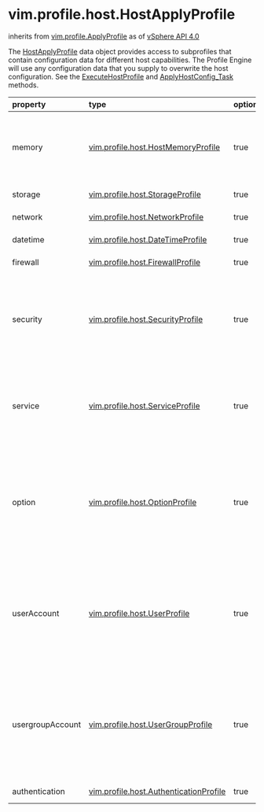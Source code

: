 vim.profile.host.HostApplyProfile
=================================
inherits from [vim.profile.ApplyProfile](docs/vim.profile.ApplyProfile.md)
as of [vSphere API 4.0](vim.version.md#vim.version.version5)


The <a href="vim.profile.host.HostApplyProfile.md">HostApplyProfile</a> data object provides access to subprofiles  that contain configuration data for different host capabilities.  The Profile Engine will use any configuration data that you supply  to overwrite the host configuration. See the  <a href="vim.profile.host.HostProfile.md#execute">ExecuteHostProfile</a>  and <a href="vim.profile.host.ProfileManager.md#applyHostConfiguration">ApplyHostConfig_Task</a> methods.

| property | type | optional | priv | desc |
|:---------|:-----|:---------|:-----|:-----|
| memory | [vim.profile.host.HostMemoryProfile](vim.profile.host.HostMemoryProfile.md "vim.profile.host.HostMemoryProfile") | true | None | Memory configuration for the host.  This may not be valid for all versions of the host. |
| storage | [vim.profile.host.StorageProfile](vim.profile.host.StorageProfile.md "vim.profile.host.StorageProfile") | true | None | Host storage configuration. |
| network | [vim.profile.host.NetworkProfile](vim.profile.host.NetworkProfile.md "vim.profile.host.NetworkProfile") | true | None | Network configuration. |
| datetime | [vim.profile.host.DateTimeProfile](vim.profile.host.DateTimeProfile.md "vim.profile.host.DateTimeProfile") | true | None | Date and time configuration. |
| firewall | [vim.profile.host.FirewallProfile](vim.profile.host.FirewallProfile.md "vim.profile.host.FirewallProfile") | true | None | Firewall configuration. |
| security | [vim.profile.host.SecurityProfile](vim.profile.host.SecurityProfile.md "vim.profile.host.SecurityProfile") | true | None | Security Configuration of the host.  The security subprofile can include data such as administrator passwords. |
| service | [vim.profile.host.ServiceProfile](vim.profile.host.ServiceProfile.md "vim.profile.host.ServiceProfile") | true | None | Host configuration for services.  Use the <a href="vim.profile.host.ServiceProfile.md#key">key</a> property  to access a subprofile in the list. |
| option | [vim.profile.host.OptionProfile](vim.profile.host.OptionProfile.md "vim.profile.host.OptionProfile") | true | None | List of subprofiles representing advanced configuration options.  Use the <a href="vim.profile.host.OptionProfile.md#key">key</a> property to access a subprofile  in the list. |
| userAccount | [vim.profile.host.UserProfile](vim.profile.host.UserProfile.md "vim.profile.host.UserProfile") | true | None | List of subprofiles for user accounts to be configured on the host.  Use the <a href="vim.profile.host.UserProfile.md#key">key</a> property to access a subprofile  in the list. |
| usergroupAccount | [vim.profile.host.UserGroupProfile](vim.profile.host.UserGroupProfile.md "vim.profile.host.UserGroupProfile") | true | None | List of subprofiles for user groups to be configured on the host.  Use the <a href="vim.profile.host.UserGroupProfile.md#key">key</a> property to access a subprofile  in the list. |
| authentication | [vim.profile.host.AuthenticationProfile](vim.profile.host.AuthenticationProfile.md "vim.profile.host.AuthenticationProfile") | true | None | Authentication Configuration. |


